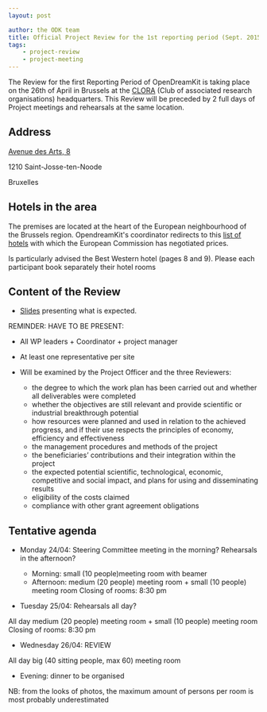 ```yaml
---
layout: post

author: the ODK team
title: Official Project Review for the 1st reporting period (Sept. 2015 to Feb. 2017)
tags:
    - project-review
    - project-meeting
---
```


The Review for the first Reporting Period of OpenDreamKit is taking place on the 26th of April in Brussels at the [CLORA](http://www.clora.eu/en/accueil) (Club of associated research organisations) headquarters.
This Review will be preceded by 2 full days of Project meetings and rehearsals at the same location.

## Address

[Avenue des Arts, 8](https://www.google.be/maps/place/Kunstlaan+8,+1210+Sint-Joost-ten-Node/@50.8493378,4.3424626,14.25z/data=!4m5!3m4!1s0x47c3c37d43cc0845:0x5bb9d80283d77220!8m2!3d50.8481962!4d4.3698149)

1210 Saint-Josse-ten-Noode

Bruxelles

## Hotels in the area

The premises are located at the heart of the European neighbourhood of the Brussels region. OpendreamKit's coordinator redirects to this [list of hotels](http://ec.europa.eu/research/participants/data/support/expert/hotel-list_en.pdf) with which the European Commission has negotiated prices.

Is particularly advised the Best Western hotel (pages 8 and 9). Please each participant book separately their hotel rooms

## Content of the Review

- [Slides](http://opendreamkit.org/meetings/2017-01-19-EdinburghSteeringCommittee/Review-presentation/) presenting what is expected.

REMINDER: HAVE TO BE PRESENT:

  - All WP leaders + Coordinator + project manager
  - At least one representative per site

- Will be examined by the Project Officer and the three Reviewers:
   - the degree to which the work plan has been carried out and whether all deliverables were completed
   - whether the objectives are still relevant and provide scientific or industrial breakthrough potential
   - how resources were planned and used in relation to the achieved progress, and if their use respects the principles of economy, efficiency and effectiveness
   - the management procedures and methods of the project
   - the beneficiaries’ contributions and their integration within the project
   - the expected potential scientific, technological, economic, competitive and social impact, and plans for using and disseminating results
   - eligibility of the costs claimed
   - compliance with other grant agreement obligations


## Tentative agenda

- Monday 24/04: Steering Committee meeting in the morning? Rehearsals in the afternoon?
  - Morning: small (10 people)meeting room with beamer
  - Afternoon: medium (20 people) meeting room + small (10 people) meeting room
Closing of rooms: 8:30 pm


- Tuesday 25/04: Rehearsals all day?

All day medium (20 people) meeting room + small (10 people) meeting room
Closing of rooms: 8:30 pm

- Wednesday 26/04: REVIEW

All day big (40 sitting people, max 60) meeting room

   - Evening: dinner to be organised


NB: from the looks of photos, the maximum amount of persons per room is most probably underestimated
